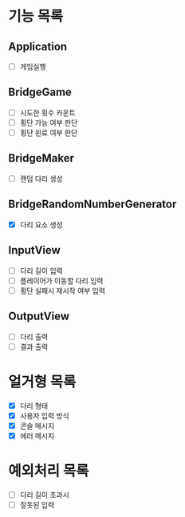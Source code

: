 # 기능 목록

## Application
- [ ] 게임실행
## BridgeGame
- [ ] 시도한 횟수 카운트
- [ ] 횡단 가능 여부 판단
- [ ] 횡단 왼료 여부 판단
## BridgeMaker
- [ ] 랜덤 다리 생성
## BridgeRandomNumberGenerator
- [X] 다리 요소 생성
## InputView
- [ ] 다리 길이 입력
- [ ] 플레이어가 이동할 다리 입력
- [ ] 횡단 실패시 재시작 여부 입력
## OutputView
- [ ] 다리 출력
- [ ] 결과 출력

# 얼거형 목록
- [X] 다리 형태
- [X] 사용자 입력 방식
- [X] 콘솔 메시지
- [X] 에러 메시지

# 예외처리 목록
- [ ] 다리 길이 초과시
- [ ] 잘돗된 입력